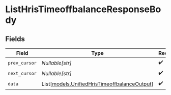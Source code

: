 # ListHrisTimeoffbalanceResponseBody


## Fields

| Field                                                                                        | Type                                                                                         | Required                                                                                     | Description                                                                                  |
| -------------------------------------------------------------------------------------------- | -------------------------------------------------------------------------------------------- | -------------------------------------------------------------------------------------------- | -------------------------------------------------------------------------------------------- |
| `prev_cursor`                                                                                | *Nullable[str]*                                                                              | :heavy_check_mark:                                                                           | N/A                                                                                          |
| `next_cursor`                                                                                | *Nullable[str]*                                                                              | :heavy_check_mark:                                                                           | N/A                                                                                          |
| `data`                                                                                       | List[[models.UnifiedHrisTimeoffbalanceOutput](../models/unifiedhristimeoffbalanceoutput.md)] | :heavy_check_mark:                                                                           | N/A                                                                                          |